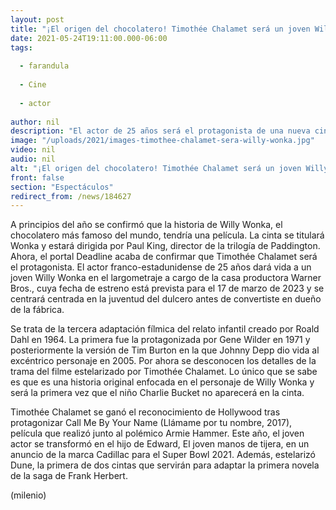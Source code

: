 ```yaml
---
layout: post
title: "¡El origen del chocolatero! Timothée Chalamet será un joven Willy Wonka en nueva película"
date: 2021-05-24T19:11:00.000-06:00
tags:
  
  - farandula
  
  - Cine
  
  - actor
  
author: nil
description: "El actor de 25 años será el protagonista de una nueva cinta centrada en la juventud del dulcero antes de convertiste en dueño de la fábrica. "
image: "/uploads/2021/images-timothee-chalamet-sera-willy-wonka.jpg"
video: nil
audio: nil
alt: "¡El origen del chocolatero! Timothée Chalamet será un joven Willy Wonka en nueva película"
front: false
section: "Espectáculos"
redirect_from: /news/184627
---
```


A principios del año se confirmó que la historia de Willy Wonka, el chocolatero más famoso del mundo, tendría una película. La cinta se titulará Wonka y estará dirigida por Paul King, director de la trilogía de Paddington. Ahora, el portal Deadline acaba de confirmar que Timothée Chalamet será el protagonista. El actor franco-estadunidense de 25 años dará vida a un joven Willy Wonka en el largometraje a cargo de la casa productora Warner Bros., cuya fecha de estreno está prevista para el 17 de marzo de 2023 y se centrará centrada en la juventud del dulcero antes de convertiste en dueño de la fábrica. 

Se trata de la tercera adaptación fílmica del relato infantil creado por Roald Dahl en 1964. La primera fue la protagonizada por Gene Wilder en 1971 y posteriormente la versión de Tim Burton en la que Johnny Depp dio vida al excéntrico personaje en 2005. Por ahora se desconocen los detalles de la trama del filme estelarizado por Timothée Chalamet. Lo único que se sabe es que es una historia original enfocada en el personaje de Willy Wonka y será la primera vez que el niño Charlie Bucket no aparecerá en la cinta. 

Timothée Chalamet se ganó el reconocimiento de Hollywood tras protagonizar Call Me By Your Name (Llámame por tu nombre, 2017), película que realizó junto al polémico Armie Hammer. Este año, el joven actor se transformó en el hijo de Edward, El joven manos de tijera, en un anuncio de la marca Cadillac para el Super Bowl 2021. Además, estelarizó Dune, la primera de dos cintas que servirán para adaptar la primera novela de la saga de Frank Herbert. 

(milenio)